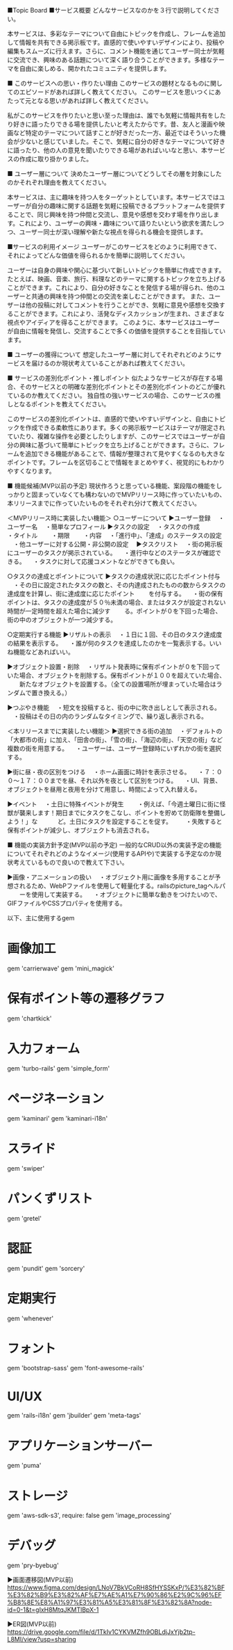■Topic Board
■サービス概要
どんなサービスなのかを３行で説明してください。

本サービスは、多彩なテーマについて自由にトピックを作成し、フレームを追加して情報を共有できる掲示板です。直感的で使いやすいデザインにより、投稿や編集もスムーズに行えます。さらに、コメント機能を通じてユーザー同士が気軽に交流でき、興味のある話題について深く語り合うことができます。多様なテーマを自由に楽しめる、開かれたコミュニティを提供します。

■ このサービスへの思い・作りたい理由
このサービスの題材となるものに関してのエピソードがあれば詳しく教えてください。
このサービスを思いつくにあたって元となる思いがあれば詳しく教えてください。

私がこのサービスを作りたいと思い至った理由は、誰でも気軽に情報共有をしたり好きに語ったりできる場を提供したいと考えたからです。昔、友人と漫画や映画など特定のテーマについて話すことが好きだった一方、最近ではそういった機会が少ないと感じていました。そこで、気軽に自分の好きなテーマについて好きに語ったり、他の人の意見を聞いたりできる場があればいいなと思い、本サービスの作成に取り掛かりました。

■ ユーザー層について
決めたユーザー層についてどうしてその層を対象にしたのかそれぞれ理由を教えてください。

本サービスは、主に趣味を持つ人をターゲットとしています。本サービスではユーザーが自分の趣味に関する話題を気軽に投稿できるプラットフォームを提供することで、同じ興味を持つ仲間と交流し、意見や感想を交わす場を作り出します。これにより、ユーザーの興味・趣味について語りたいという欲求を満たしつつ、ユーザー同士が深い理解や新たな視点を得られる機会を提供します。

■サービスの利用イメージ
ユーザーがこのサービスをどのように利用できて、それによってどんな価値を得られるかを簡単に説明してください。

ユーザーは自身の興味や関心に基づいて新しいトピックを簡単に作成できます。たとえば、映画、音楽、旅行、料理などのテーマに関するトピックを立ち上げることができます。これにより、自分の好きなことを発信する場が得られ、他のユーザーと共通の興味を持つ仲間との交流を楽しむことができます。
また、ユーザーは他の投稿に対してコメントを行うことができ、気軽に意見や感想を交換することができます。これにより、活発なディスカッションが生まれ、さまざまな視点やアイディアを得ることができます。
このように、本サービスはユーザーが自由に情報を発信し、交流することで多くの価値を提供することを目指しています。

■ ユーザーの獲得について
想定したユーザー層に対してそれぞれどのようにサービスを届けるのか現状考えていることがあれば教えてください。

■ サービスの差別化ポイント・推しポイント
似たようなサービスが存在する場合、そのサービスとの明確な差別化ポイントとその差別化ポイントのどこが優れているのか教えてください。
独自性の強いサービスの場合、このサービスの推しとなるポイントを教えてください。

このサービスの差別化ポイントは、直感的で使いやすいデザインと、自由にトピックを作成できる柔軟性にあります。多くの掲示板サービスはテーマが限定されていたり、複雑な操作を必要としたりしますが、このサービスではユーザーが自分の興味に基づいて簡単にトピックを立ち上げることができます。さらに、フレームを追加できる機能があることで、情報が整理されて見やすくなるのも大きなポイントです。フレームを区切ることで情報をまとめやすく、視覚的にもわかりやすくなります。


■ 機能候補(MVP以前の予定)
現状作ろうと思っている機能、案段階の機能をしっかりと固まっていなくても構わないのでMVPリリース時に作っていたいもの、本リリースまでに作っていたいものをそれぞれ分けて教えてください。

＜MVPリリース時に実装したい機能＞
○ユーザーについて
▶︎ユーザー登録
　・ユーザー名
　・簡単なプロフィール
▶︎タスクの設定
　・タスクの作成　
　　・タイトル
　　・期限
　　・内容
　・「進行中」、「達成」のステータスの設定
　・他ユーザーに対する公開・非公開の設定
　▶︎タスクリスト
  　・街の掲示板にユーザーのタスクが掲示されている。
  　・進行中などのステータスが確認できる。
  　・タスクに対して応援コメントなどができても良い。

○タスクの達成とポイントについて
▶︎タスクの達成状況に応じたポイント付与
　・その日に設定されたタスクの数と、その内達成されたものの数からタスクの達成度を計算し、街に達成度に応じたポイント
　　を付与する。
　・街の保有ポイントは、タスクの達成度が５０％未満の場合、またはタスクが設定されない時間が一定時間を超えた場合に減少す
　　る。ポイントが０を下回った場合、街の中のオブジェクトが一つ減少する。

○定期実行する機能
▶︎リザルトの表示
　・１日に１回、その日のタスク達成度の結果を表示する。
　・誰が何のタスクを達成したのかを一覧表示する。いいね機能などあればいい。

▶︎オブジェクト設置・削除
　・リザルト発表時に保有ポイントが０を下回っていた場合、オブジェクトを削除する。保有ポイントが１００を超えていた場合、
　　新たなオブジェクトを設置する。（全ての設置場所が埋まっていた場合はランダムで置き換える。）

▶︎つぶやき機能
　・短文を投稿すると、街の中に吹き出しとして表示される。
　・投稿はその日の内のランダムなタイミングで、繰り返し表示される。

＜本リリースまでに実装したい機能＞
▶選択できる街の追加
　・デフォルトの「大都市の街」に加え、「田舎の街」、「雪の街」、「海辺の街」、「天空の街」など複数の街を用意する。
　・ユーザーは、ユーザー登録時にいずれかの街を選択する。

▶︎街に昼・夜の区別をつける
　・ホーム画面に時計を表示させる。
　・７：００〜１７：００までを昼、それ以外を夜として区別をつける。
　・UI、背景、オブジェクトを昼用と夜用を分けて用意し、時間によって入れ替える。

▶︎イベント
　・土日に特殊イベントが発生
　　・例えば、「今週土曜日に街に怪獣が襲来します！期日までにタスクをこなし、ポイントを貯めて防衛隊を整備しよう！」な
　　　ど。土日にタスクを設定することを促す。
　　・失敗すると保有ポイントが減少し、オブジェクトも消去される。

■ 機能の実装方針予定(MVP以前の予定)
一般的なCRUD以外の実装予定の機能についてそれぞれどのようなイメージ(使用するAPIや)で実装する予定なのか現状考えているもので良いので教えて下さい。

▶︎画像・アニメーションの扱い
　・オブジェクト用に画像を多用することが予想されるため、WebPファイルを使用して軽量化する。railsのpicture_tagヘルパ
　　ーを使用して実装する。
　・オブジェクトに簡単な動きをつけたいので、GIFファイルやCSSプロパティを使用する。

以下、主に使用するgem

# 画像加工
gem 'carrierwave'
gem 'mini_magick'

# 保有ポイント等の遷移グラフ
gem 'chartkick'

# 入力フォーム
gem 'turbo-rails'
gem 'simple_form'

# ページネーション
gem 'kaminari'
gem 'kaminari-i18n'

# スライド
gem 'swiper'

# パンくずリスト
gem 'gretel'

# 認証
gem 'pundit'
gem 'sorcery'

# 定期実行
gem 'whenever'

# フォント
gem 'bootstrap-sass'
gem 'font-awesome-rails'

# UI/UX
gem 'rails-i18n'
gem 'jbuilder'
gem 'meta-tags'

# アプリケーションサーバー
gem 'puma'

# ストレージ
gem 'aws-sdk-s3', require: false
gem 'image_processing'

# デバッグ
gem 'pry-byebug'

▶︎画面遷移図(MVP以前)
https://www.figma.com/design/LNoV7BkVCoRH8SfHYSSKxP/%E3%82%BF%E3%82%B9%E3%82%AF%E7%AE%A1%E7%90%86%E2%9C%96%EF%B8%8E%E8%A1%97%E3%81%A5%E3%81%8F%E3%82%8A?node-id=0-1&t=gIxH8MtqJKMTlBpX-1

▶︎ER図(MVP以前)
https://drive.google.com/file/d/1TkIv1CYKVMZfh9OBLdjJxYjb2tp-L8MI/view?usp=sharing
